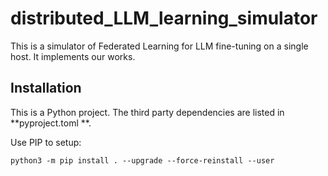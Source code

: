 # distributed_LLM_learning_simulator

This is a simulator of Federated Learning for LLM fine-tuning on a single host. It implements our works.

## Installation

This is a Python project. The third party dependencies are listed in **pyproject.toml **.

Use PIP to setup:

```
python3 -m pip install . --upgrade --force-reinstall --user
```
